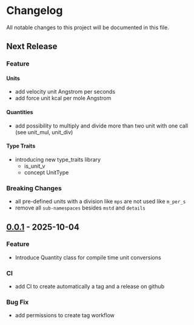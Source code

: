 # Changelog

All notable changes to this project will be documented in this file.

## Next Release

### Feature

#### Units

- add velocity unit Angstrom per seconds
- add force unit kcal per mole Angstrom

#### Quantities

- add possibility to multiply and divide more than two unit with one call (see unit_mul, unit_div)

#### Type Traits

- introducing new type_traits library
  - is_unit_v
  - concept UnitType

### Breaking Changes

- all pre-defined units with a division like `mps` are not used like `m_per_s`
- remove all `sub-namespaces` besides `mstd` and `details`  

<!-- insertion marker -->
## [0.0.1](https://github.com/97gamjak/mstd/releases/tag/0.0.1) - 2025-10-04

### Feature

- Introduce Quantity class for compile time unit conversions

### CI

- add CI to create automatically a tag and a release on github

### Bug Fix

- add permissions to create tag workflow

